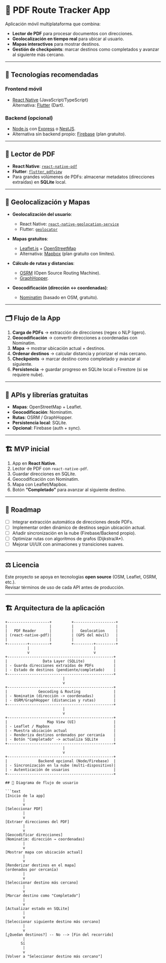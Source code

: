 # 📱 PDF Route Tracker App

Aplicación móvil multiplataforma que combina:
- **Lector de PDF** para procesar documentos con direcciones.
- **Geolocalización en tiempo real** para ubicar al usuario.
- **Mapas interactivos** para mostrar destinos.
- **Gestión de checkpoints**: marcar destinos como completados y avanzar al siguiente más cercano.

---

## 🚀 Tecnologías recomendadas

### Frontend móvil
- [React Native](https://reactnative.dev/) (JavaScript/TypeScript)  
  Alternativa: [Flutter](https://flutter.dev/) (Dart).

### Backend (opcional)
- [Node.js](https://nodejs.org/) con [Express](https://expressjs.com/) o [NestJS](https://nestjs.com/).  
- Alternativa sin backend propio: [Firebase](https://firebase.google.com/) (plan gratuito).

---

## 📄 Lector de PDF
- **React Native**: [`react-native-pdf`](https://github.com/wonday/react-native-pdf)  
- **Flutter**: [`flutter_pdfview`](https://pub.dev/packages/flutter_pdfview)  
- Para grandes volúmenes de PDFs: almacenar metadatos (direcciones extraídas) en **SQLite** local.

---

## 📍 Geolocalización y Mapas
- **Geolocalización del usuario**:
  - React Native: [`react-native-geolocation-service`](https://github.com/Agontuk/react-native-geolocation-service)  
  - Flutter: [`geolocator`](https://pub.dev/packages/geolocator)

- **Mapas gratuitos**:
  - [Leaflet.js](https://leafletjs.com/) + [OpenStreetMap](https://www.openstreetmap.org/)  
  - Alternativa: [Mapbox](https://www.mapbox.com/) (plan gratuito con límites).

- **Cálculo de rutas y distancias**:
  - [OSRM](http://project-osrm.org/) (Open Source Routing Machine).  
  - [GraphHopper](https://www.graphhopper.com/).  

- **Geocodificación (dirección ↔ coordenadas)**:
  - [Nominatim](https://nominatim.org/) (basado en OSM, gratuito).

---

## 🗂️ Flujo de la App
1. **Carga de PDFs** → extracción de direcciones (regex o NLP ligero).  
2. **Geocodificación** → convertir direcciones a coordenadas con Nominatim.  
3. **Mapa** → mostrar ubicación actual + destinos.  
4. **Ordenar destinos** → calcular distancia y priorizar el más cercano.  
5. **Checkpoints** → marcar destino como completado y avanzar al siguiente.  
6. **Persistencia** → guardar progreso en SQLite local o Firestore (si se requiere nube).

---

## 🔑 APIs y librerías gratuitas
- **Mapas**: OpenStreetMap + Leaflet.  
- **Geocodificación**: Nominatim.  
- **Rutas**: OSRM / GraphHopper.  
- **Persistencia local**: SQLite.  
- **Opcional**: Firebase (auth + sync).

---

## 🏗️ MVP inicial
1. App en **React Native**.  
2. Lector de PDF con `react-native-pdf`.  
3. Guardar direcciones en SQLite.  
4. Geocodificación con Nominatim.  
5. Mapa con Leaflet/Mapbox.  
6. Botón **“Completado”** para avanzar al siguiente destino.

---

## 📌 Roadmap
- [ ] Integrar extracción automática de direcciones desde PDFs.  
- [ ] Implementar orden dinámico de destinos según ubicación actual.  
- [ ] Añadir sincronización en la nube (Firebase/Backend propio).  
- [ ] Optimizar rutas con algoritmos de grafos (Dijkstra/A*).  
- [ ] Mejorar UI/UX con animaciones y transiciones suaves.  

---

## ⚖️ Licencia
Este proyecto se apoya en tecnologías **open source** (OSM, Leaflet, OSRM, etc.).  
Revisar términos de uso de cada API antes de producción.

---

## 🏗️ Arquitectura de la aplicación

```text
+-------------------+         +-------------------+
|                   |         |                   |
|   PDF Reader      |         |   Geolocation     |
| (react-native-pdf)|         | (GPS del móvil)   |
|                   |         |                   |
+---------+---------+         +---------+---------+
          |                             |
          v                             v
+------------------------------------------------+
|                Data Layer (SQLite)             |
| - Guarda direcciones extraídas de PDFs         |
| - Estado de destinos (pendiente/completado)    |
+------------------------------------------------+
                          |
                          v
+------------------------------------------------+
|              Geocoding & Routing               |
| - Nominatim (dirección -> coordenadas)         |
| - OSRM/GraphHopper (distancias y rutas)        |
+------------------------------------------------+
                          |
                          v
+------------------------------------------------+
|                  Map View (UI)                 |
| - Leaflet / Mapbox                             |
| - Muestra ubicación actual                     |
| - Renderiza destinos ordenados por cercanía    |
| - Botón "Completado" -> actualiza SQLite       |
+------------------------------------------------+
                          |
                          v
+------------------------------------------------+
|              Backend opcional (Node/Firebase)  |
| - Sincronización en la nube (multi-dispositivo)|
| - Autenticación de usuarios                    |
+------------------------------------------------+

## 🔄 Diagrama de flujo de usuario

```text
[Inicio de la app]
        |
        v
[Seleccionar PDF]
        |
        v
[Extraer direcciones del PDF]
        |
        v
[Geocodificar direcciones]
(Nominatim: dirección → coordenadas)
        |
        v
[Mostrar mapa con ubicación actual]
        |
        v
[Renderizar destinos en el mapa]
(ordenados por cercanía)
        |
        v
[Seleccionar destino más cercano]
        |
        v
[Marcar destino como "Completado"]
        |
        v
[Actualizar estado en SQLite]
        |
        v
[Seleccionar siguiente destino más cercano]
        |
        v
[¿Quedan destinos?] -- No --> [Fin del recorrido]
        |
       Sí
        |
        v
[Volver a "Seleccionar destino más cercano"]
